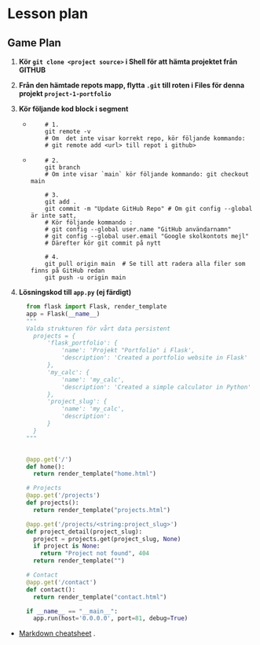 # Lesson plan

## Game Plan

1. **Kör `git clone <project source>` i Shell för att hämta projektet från GITHUB**
2. **Från den hämtade repots mapp, flytta `.git` till roten i Files för denna projekt `project-1-portfolio`**
3. **Kör följande kod block i segment**

   - ```shell
         # 1.
         git remote -v
         # Om  det inte visar korrekt repo, kör följande kommando:
         # git remote add <url> till repot i github>
     ```

   - ```shell
         # 2.
         git branch
         # Om inte visar `main` kör följande kommando: git checkout main
     ```

     ```shell
         # 3.
         git add .
         git commit -m "Update GitHub Repo" # Om git config --global är inte satt,
         # Kör följande kommando :
         # git config --global user.name "GitHub användarnamn"
         # git config --global user.email "Google skolkontots mejl"
         # Därefter kör git commit på nytt
     ```

     ```shell
         # 4.
         git pull origin main  # Se till att radera alla filer som finns på GitHub redan
         git push -u origin main
     ```

4. **Lösningskod till `app.py` (ej färdigt)**

   ```Python
     from flask import Flask, render_template
     app = Flask(__name__)
     """
     Valda strukturen för vårt data persistent
       projects = {
           'flask_portfolio': {
               'name': 'Projekt "Portfolio" i Flask',
               'description': 'Created a portfolio website in Flask'
           },
           'my_calc': {
               'name': 'my_calc',
               'description': 'Created a simple calculator in Python'
           },
           'project_slug': {
               'name': 'my_calc',
               'description':
           }
       }
     """


     @app.get('/')
     def home():
       return render_template("home.html")

     # Projects
     @app.get('/projects')
     def projects():
       return render_template("projects.html")

     @app.get('/projects/<string:project_slug>')
     def project_detail(project_slug):
       project = projects.get(project_slug, None)
       if project is None:
         return "Project not found", 404
       return render_template("")

     # Contact
     @app.get('/contact')
     def contact():
       return render_template("contact.html")

     if __name__ == "__main__":
       app.run(host='0.0.0.0', port=81, debug=True)
   ```

- [Markdown cheatsheet](https://gist.github.com/cuonggt/9b7d08a597b167299f0d) .
